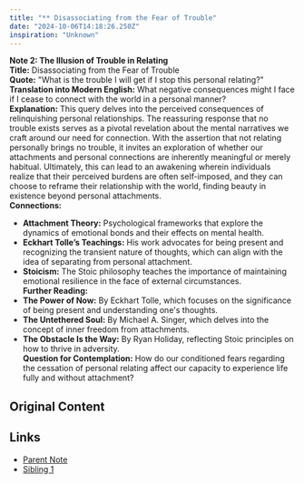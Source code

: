 ```yaml
---
title: "** Disassociating from the Fear of Trouble"
date: "2024-10-06T14:18:26.250Z"
inspiration: "Unknown"
---
```


**Note 2: The Illusion of Trouble in Relating**  
**Title:** Disassociating from the Fear of Trouble  
**Quote:** "What is the trouble I will get if I stop this personal relating?"  
**Translation into Modern English:** What negative consequences might I face if I cease to connect with the world in a personal manner?  
**Explanation:** This query delves into the perceived consequences of relinquishing personal relationships. The reassuring response that no trouble exists serves as a pivotal revelation about the mental narratives we craft around our need for connection. With the assertion that not relating personally brings no trouble, it invites an exploration of whether our attachments and personal connections are inherently meaningful or merely habitual. Ultimately, this can lead to an awakening wherein individuals realize that their perceived burdens are often self-imposed, and they can choose to reframe their relationship with the world, finding beauty in existence beyond personal attachments.   
**Connections:**  
- **Attachment Theory:** Psychological frameworks that explore the dynamics of emotional bonds and their effects on mental health.  
- **Eckhart Tolle’s Teachings:** His work advocates for being present and recognizing the transient nature of thoughts, which can align with the idea of separating from personal attachment.  
- **Stoicism:** The Stoic philosophy teaches the importance of maintaining emotional resilience in the face of external circumstances.  
**Further Reading:**  
- **The Power of Now:** By Eckhart Tolle, which focuses on the significance of being present and understanding one's thoughts.  
- **The Untethered Soul:** By Michael A. Singer, which delves into the concept of inner freedom from attachments.  
- **The Obstacle Is the Way:** By Ryan Holiday, reflecting Stoic principles on how to thrive in adversity.  
**Question for Contemplation:** How do our conditioned fears regarding the cessation of personal relating affect our capacity to experience life fully and without attachment?

## Original Content



## Links

- [Parent Note](/parent-note.md)
- [Sibling 1](/zettel1.md)

